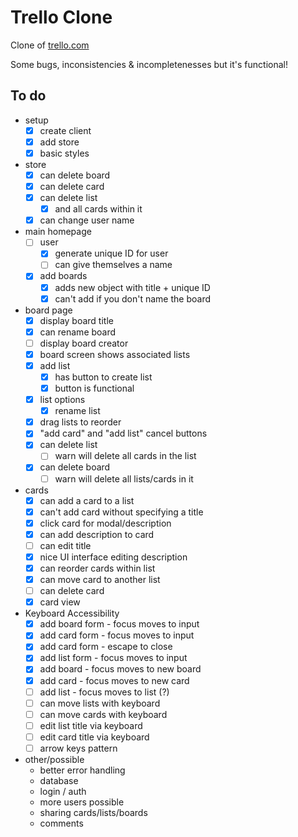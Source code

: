 # Trello Clone

Clone of [trello.com](https://trello.com/)

Some bugs, inconsistencies & incompletenesses but it's functional!

## To do

- setup
  - [x] create client
  - [x] add store
  - [x] basic styles
- store
  - [x] can delete board
  - [x] can delete card
  - [x] can delete list
    - [x] and all cards within it
  - [x] can change user name
- main homepage
  - [ ] user
    - [x] generate unique ID for user
    - [ ] can give themselves a name
  - [x] add boards
    - [x] adds new object with title + unique ID
    - [x] can't add if you don't name the board
- board page
  - [x] display board title
  - [x] can rename board
  - [ ] display board creator
  - [x] board screen shows associated lists
  - [x] add list
    - [x] has button to create list
    - [x] button is functional
  - [x] list options
    - [x] rename list
  - [x] drag lists to reorder
  - [x] "add card" and "add list" cancel buttons
  - [x] can delete list
    - [ ] warn will delete all cards in the list
  - [x] can delete board
    - [ ] warn will delete all lists/cards in it
- cards
  - [x] can add a card to a list
  - [x] can't add card without specifying a title
  - [x] click card for modal/description
  - [x] can add description to card
  - [ ] can edit title
  - [x] nice UI interface editing description
  - [x] can reorder cards within list
  - [x] can move card to another list
  - [ ] can delete card
  - [x] card view
- Keyboard Accessibility
  - [x] add board form - focus moves to input
  - [x] add card form - focus moves to input
  - [x] add card form - escape to close
  - [x] add list form - focus moves to input
  - [x] add board - focus moves to new board
  - [x] add card - focus moves to new card
  - [ ] add list - focus moves to list (?)
  - [ ] can move lists with keyboard
  - [ ] can move cards with keyboard
  - [ ] edit list title via keyboard
  - [ ] edit card title via keyboard
  - [ ] arrow keys pattern
- other/possible
  - better error handling
  - database
  - login / auth
  - more users possible
  - sharing cards/lists/boards
  - comments
